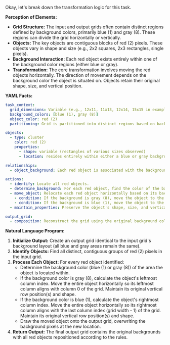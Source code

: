 Okay, let's break down the transformation logic for this task.

**Perception of Elements:**

*   **Grid Structure:** The input and output grids often contain distinct regions defined by background colors, primarily blue (1) and gray (8). These regions can divide the grid horizontally or vertically.
*   **Objects:** The key objects are contiguous blocks of red (2) pixels. These objects vary in shape and size (e.g., 2x2 squares, 2x3 rectangles, single pixels).
*   **Background Interaction:** Each red object exists entirely within one of the background color regions (either blue or gray).
*   **Transformation:** The core transformation involves moving the red objects horizontally. The direction of movement depends on the background color the object is situated on. Objects retain their original shape, size, and vertical position.

**YAML Facts:**


```yaml
task_context:
  grid_dimensions: Variable (e.g., 12x11, 11x13, 12x14, 15x15 in examples)
  background_colors: [blue (1), gray (8)]
  object_color: red (2)
  partitioning: Grid is partitioned into distinct regions based on background color (blue or gray). Partitions can be horizontal or vertical splits.

objects:
  - type: cluster
    color: red (2)
    properties:
      - shape: variable (rectangles of various sizes observed)
      - location: resides entirely within either a blue or gray background region.

relationships:
  - object_background: Each red object is associated with the background color (blue or gray) of the region it occupies.

actions:
  - identify: Locate all red objects.
  - determine_background: For each red object, find the color of the background it sits on.
  - move_object: Relocate each red object horizontally based on its background color.
    - condition: If the background is gray (8), move the object to the left edge of the grid.
    - condition: If the background is blue (1), move the object to the right edge of the grid.
  - maintain_properties: Preserve the object's shape, size, and vertical position during the move.

output_grid:
  - composition: Reconstruct the grid using the original background colors and the new positions of the red objects.
```


**Natural Language Program:**

1.  **Initialize Output:** Create an output grid identical to the input grid's background layout (all blue and gray areas remain the same).
2.  **Identify Objects:** Find all distinct, contiguous groups of red (2) pixels in the input grid.
3.  **Process Each Object:** For every red object identified:
    *   Determine the background color (blue (1) or gray (8)) of the area the object is located within.
    *   If the background color is gray (8), calculate the object's leftmost column index. Move the entire object horizontally so its leftmost column aligns with column 0 of the grid. Maintain its original vertical row position(s) and shape.
    *   If the background color is blue (1), calculate the object's rightmost column index. Move the entire object horizontally so its rightmost column aligns with the last column index (grid width - 1) of the grid. Maintain its original vertical row position(s) and shape.
    *   Draw the moved object onto the output grid, overwriting the background pixels at the new location.
4.  **Return Output:** The final output grid contains the original backgrounds with all red objects repositioned according to the rules.